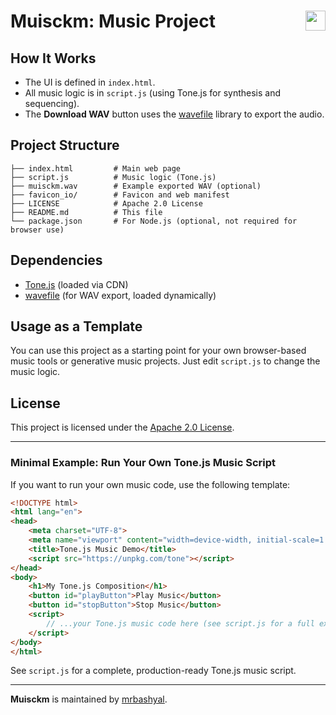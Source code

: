 # Muisckm: Music Project <img src="favicon_io/favicon.ico" align="right" width="32" height="32">

## How It Works

- The UI is defined in `index.html`.
- All music logic is in `script.js` (using Tone.js for synthesis and sequencing).
- The **Download WAV** button uses the [wavefile](https://github.com/rochars/wavefile) library to export the audio.

## Project Structure

```
├── index.html         # Main web page
├── script.js          # Music logic (Tone.js)
├── muisckm.wav        # Example exported WAV (optional)
├── favicon_io/        # Favicon and web manifest
├── LICENSE            # Apache 2.0 License
├── README.md          # This file
└── package.json       # For Node.js (optional, not required for browser use)
```

## Dependencies

- [Tone.js](https://tonejs.github.io/) (loaded via CDN)
- [wavefile](https://github.com/rochars/wavefile) (for WAV export, loaded dynamically)

## Usage as a Template

You can use this project as a starting point for your own browser-based music tools or generative music projects. Just edit `script.js` to change the music logic.


## License

This project is licensed under the [Apache 2.0 License](LICENSE).

---

### Minimal Example: Run Your Own Tone.js Music Script

If you want to run your own music code, use the following template:

```html
<!DOCTYPE html>
<html lang="en">
<head>
    <meta charset="UTF-8">
    <meta name="viewport" content="width=device-width, initial-scale=1.0">
    <title>Tone.js Music Demo</title>
    <script src="https://unpkg.com/tone"></script>
</head>
<body>
    <h1>My Tone.js Composition</h1>
    <button id="playButton">Play Music</button>
    <button id="stopButton">Stop Music</button>
    <script>
        // ...your Tone.js music code here (see script.js for a full example)...
    </script>
</body>
</html>
```

See `script.js` for a complete, production-ready Tone.js music script.

---

**Muisckm** is maintained by [mrbashyal](https://github.com/Prarambha369).
